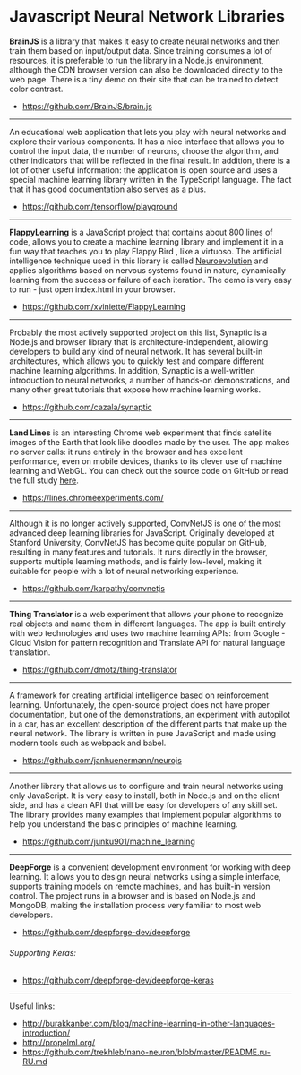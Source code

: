 # Javascript Neural Network Libraries

**BrainJS** is a library that makes it easy to create neural networks and then train them based on input/output data. Since training consumes a lot of resources, it is preferable to run the library in a Node.js environment, although the CDN browser version can also be downloaded directly to the web page. There is a tiny demo on their site that can be trained to detect color contrast.
- https://github.com/BrainJS/brain.js
---

An educational web application that lets you play with neural networks and explore their various components. It has a nice interface that allows you to control the input data, the number of neurons, choose the algorithm, and other indicators that will be reflected in the final result. In addition, there is a lot of other useful information: the application is open source and uses a special machine learning library written in the TypeScript language. The fact that it has good documentation also serves as a plus.
- https://github.com/tensorflow/playground
---

**FlappyLearning** is a JavaScript project that contains about 800 lines of code, allows you to create a machine learning library and implement it in a fun way that teaches you to play Flappy Bird , like a virtuoso. The artificial intelligence technique used in this library is called [Neuroevolution](http://www.scholarpedia.org/article/Neuroevolution) and applies algorithms based on nervous systems found in nature, dynamically learning from the success or failure of each iteration. The demo is very easy to run - just open index.html in your browser.
- https://github.com/xviniette/FlappyLearning
---

Probably the most actively supported project on this list, Synaptic is a Node.js and browser library that is architecture-independent, allowing developers to build any kind of neural network. It has several built-in architectures, which allows you to quickly test and compare different machine learning algorithms. In addition, Synaptic is a well-written introduction to neural networks, a number of hands-on demonstrations, and many other great tutorials that expose how machine learning works.
- https://github.com/cazala/synaptic
---

**Land Lines** is an interesting Chrome web experiment that finds satellite images of the Earth that look like doodles made by the user. The app makes no server calls: it runs entirely in the browser and has excellent performance, even on mobile devices, thanks to its clever use of machine learning and WebGL. You can check out the source code on GitHub or read the full study [here](https://developers.google.com/web/showcase/2016/land-lines).
- https://lines.chromeexperiments.com/
---

Although it is no longer actively supported, ConvNetJS is one of the most advanced deep learning libraries for JavaScript. Originally developed at Stanford University, ConvNetJS has become quite popular on GitHub, resulting in many features and tutorials. It runs directly in the browser, supports multiple learning methods, and is fairly low-level, making it suitable for people with a lot of neural networking experience.
- https://github.com/karpathy/convnetjs
---

**Thing Translator** is a web experiment that allows your phone to recognize real objects and name them in different languages. The app is built entirely with web technologies and uses two machine learning APIs: from Google - Cloud Vision for pattern recognition and Translate API for natural language translation.
- https://github.com/dmotz/thing-translator
---

A framework for creating artificial intelligence based on reinforcement learning. Unfortunately, the open-source project does not have proper documentation, but one of the demonstrations, an experiment with autopilot in a car, has an excellent description of the different parts that make up the neural network. The library is written in pure JavaScript and made using modern tools such as webpack and babel.
- https://github.com/janhuenermann/neurojs
---

Another library that allows us to configure and train neural networks using only JavaScript. It is very easy to install, both in Node.js and on the client side, and has a clean API that will be easy for developers of any skill set. The library provides many examples that implement popular algorithms to help you understand the basic principles of machine learning.
- https://github.com/junku901/machine_learning
---

**DeepForge** is a convenient development environment for working with deep learning. It allows you to design neural networks using a simple interface, supports training models on remote machines, and has built-in version control. The project runs in a browser and is based on Node.js and MongoDB, making the installation process very familiar to most web developers.
- https://github.com/deepforge-dev/deepforge

###### Supporting Keras:
- https://github.com/deepforge-dev/deepforge-keras
---

Useful links:
* http://burakkanber.com/blog/machine-learning-in-other-languages-introduction/
* http://propelml.org/
* https://github.com/trekhleb/nano-neuron/blob/master/README.ru-RU.md



